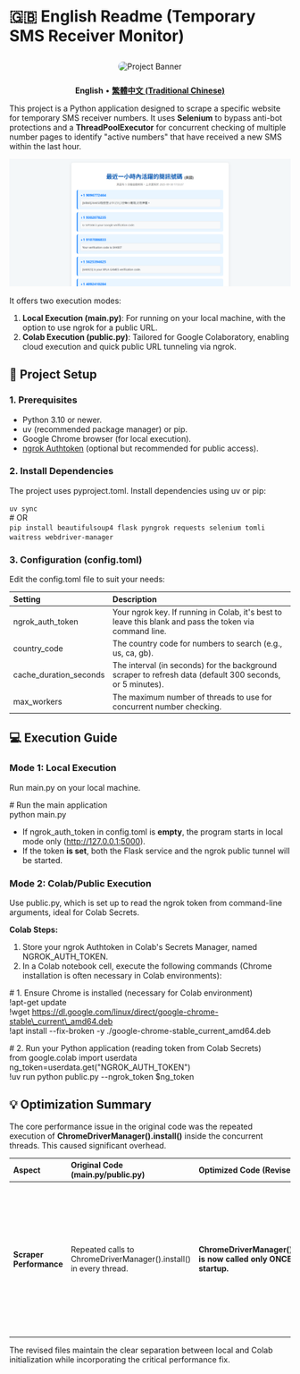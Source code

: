 # **🇬🇧 English Readme (Temporary SMS Receiver Monitor)**
<div align="center">

<img src="https://i.meee.com.tw/ikqBwaY.jpg" alt="Project Banner" style="border-radius: 10px; margin-top: 10px; margin-bottom: 10px;">

</div>

<p align="center">  
<strong>English</strong> •  
<a href="./README.md"><strong>繁體中文 (Traditional Chinese)</strong></a>  
</p>

This project is a Python application designed to scrape a specific website for temporary SMS receiver numbers. It uses **Selenium** to bypass anti-bot protections and a **ThreadPoolExecutor** for concurrent checking of multiple number pages to identify "active numbers" that have received a new SMS within the last hour.

![Demo GIF](demo.png)

It offers two execution modes:

1. **Local Execution (main.py)**: For running on your local machine, with the option to use ngrok for a public URL.  
2. **Colab Execution (public.py)**: Tailored for Google Colaboratory, enabling cloud execution and quick public URL tunneling via ngrok.

## **🚀 Project Setup**

### **1\. Prerequisites**

* Python 3.10 or newer.  
* uv (recommended package manager) or pip.  
* Google Chrome browser (for local execution).  
* [ngrok Authtoken](https://dashboard.ngrok.com/get-started/your-authtoken) (optional but recommended for public access).

### **2\. Install Dependencies**

The project uses pyproject.toml. Install dependencies using uv or pip:

`uv sync`  
\# OR  
`pip install beautifulsoup4 flask pyngrok requests selenium tomli waitress webdriver-manager`

### **3\. Configuration (config.toml)**

Edit the config.toml file to suit your needs:

| Setting | Description |
| :---- | :---- |
| ngrok\_auth\_token | Your ngrok key. If running in Colab, it's best to leave this blank and pass the token via command line. |
| country\_code | The country code for numbers to search (e.g., us, ca, gb). |
| cache\_duration\_seconds | The interval (in seconds) for the background scraper to refresh data (default 300 seconds, or 5 minutes). |
| max\_workers | The maximum number of threads to use for concurrent number checking. |

## **💻 Execution Guide**

### **Mode 1: Local Execution**

Run main.py on your local machine.

\# Run the main application  
python main.py

* If ngrok\_auth\_token in config.toml is **empty**, the program starts in local mode only (http://127.0.0.1:5000).  
* If the token **is set**, both the Flask service and the ngrok public tunnel will be started.

### **Mode 2: Colab/Public Execution**

Use public.py, which is set up to read the ngrok token from command-line arguments, ideal for Colab Secrets.

**Colab Steps:**

1. Store your ngrok Authtoken in Colab's Secrets Manager, named NGROK\_AUTH\_TOKEN.  
2. In a Colab notebook cell, execute the following commands (Chrome installation is often necessary in Colab environments):

\# 1\. Ensure Chrome is installed (necessary for Colab environment)  
\!apt-get update  
\!wget https://dl.google.com/linux/direct/google-chrome-stable\_current\_amd64.deb  
\!apt install \--fix-broken \-y ./google-chrome-stable\_current\_amd64.deb

\# 2\. Run your Python application (reading token from Colab Secrets)  
from google.colab import userdata  
ng\_token=userdata.get("NGROK\_AUTH\_TOKEN")  
\!uv run python public.py \--ngrok\_token $ng\_token

## **💡 Optimization Summary**

The core performance issue in the original code was the repeated execution of **ChromeDriverManager().install()** inside the concurrent threads. This caused significant overhead.

| Aspect | Original Code (main.py/public.py) | Optimized Code (Revised) | Benefit |
| :---- | :---- | :---- | :---- |
| **Scraper Performance** | Repeated calls to ChromeDriverManager().install() in every thread. | **ChromeDriverManager().install() is now called only ONCE during startup.** | **Dramatically improved startup time and scraping efficiency.** Avoids unnecessary driver file checks and setup multiple times per cache update cycle. |

The revised files maintain the clear separation between local and Colab initialization while incorporating the critical performance fix.